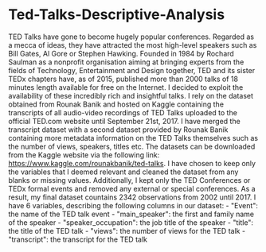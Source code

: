 # Ted-Talks-Descriptive-Analysis
TED Talks have gone to become hugely popular conferences. Regarded as a mecca of ideas, they have attracted the most high-level speakers such as Bill Gates, Al Gore or Stephen Hawking. Founded in 1984 by Rochard Saulman as a nonprofit organisation aiming at bringing experts from the fields of Technology, Entertainment and Design together, TED and its sister TEDx chapters have, as of 2015, published more than 2000 talks of 18 minutes length available for free on the Internet.  I decided to exploit the availability of these incredibly rich and insightful talks. I rely on the dataset obtained from Rounak Banik and hosted on Kaggle containing the transcripts of all audio-video recordings of TED Talks uploaded to the official TED.com website until September 21st, 2017. I have merged the transcript dataset with a second dataset provided by Rounak Banik containing more metadata information on the TED Talks themselves such as the number of views, speakers, titles etc. The datasets can be downloaded from the Kaggle website via the following link: https://www.kaggle.com/rounakbanik/ted-talks. I have chosen to keep only the variables that I deemed relevant and cleaned the dataset from any blanks or missing values. Additionally, I kept only the TED Conferences or TEDx formal events and removed any external or special conferences. As a result, my final dataset countains 2342 observations from 2002 until 2017. I have 6 variables, describing the following columns in our dataset: - "Event": the name of the TED talk event - "main_speaker": the first and family name of the speaker - "speaker_occupation": the job title of the speaker - "title": the title of the TED talk - "views": the number of views for the TED talk - "transcript": the transcript for the TED talk
